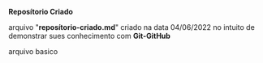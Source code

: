 **Reposítorio Criado**

arquivo "__reposítorio-criado.md__" criado na data 04/06/2022
no intuito de demonstrar sues conhecimento com **Git-GitHub**

arquivo basico
